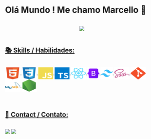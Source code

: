 # Olá Mundo ! Me chamo Marcello 👋

<br>
<div align="center" style="display: inline_block">
  <a href="https://github.com/MarcelloFarias">
  <img height="130em" src="https://github-readme-stats.vercel.app/api/top-langs/?username=MarcelloFarias&layout=compact&langs_count=7&theme=blueberry"/>
</div><br>
 
 ## 📚 Skills / Habilidades:
 
<div align="left" style="display: inline_block"><br>
  <img align="center"  height="40" width="50" src="https://raw.githubusercontent.com/devicons/devicon/master/icons/html5/html5-original.svg">
  <img align="center" height="40" width="50" src="https://raw.githubusercontent.com/devicons/devicon/master/icons/css3/css3-original.svg">
  <img align="center" height="40" width="50" src="https://raw.githubusercontent.com/devicons/devicon/master/icons/javascript/javascript-plain.svg">
  <img align='center' src='https://github.com/devicons/devicon/blob/master/icons/typescript/typescript-original.svg' alt='Marcello-TS' height='40' width='50'>
  <img align="center" alt="Marcello-React" height="40" width="50" src="https://raw.githubusercontent.com/devicons/devicon/master/icons/react/react-original.svg">
  <img align="center" src="https://github.com/devicons/devicon/blob/master/icons/bootstrap/bootstrap-original.svg" alt='Marcello-Bootstrap' height="40" width="40">
  <img align="center" src="https://github.com/devicons/devicon/blob/master/icons/tailwindcss/tailwindcss-plain.svg" alt='Marcello-Tailwind' height="40" width="40">
  <img align='center' src='https://github.com/devicons/devicon/blob/master/icons/sass/sass-original.svg' alt='Marcello-TS' height='40' width='50'>
  <img align="center" src="https://github.com/devicons/devicon/blob/master/icons/git/git-original.svg" alt='Marcello-Git' height="40" width="50">
  <img align="center" src="https://github.com/devicons/devicon/blob/master/icons/mysql/mysql-original-wordmark.svg" alt='Marcello-MySql' height="40" width="50">
  <img align="center" src="https://github.com/devicons/devicon/blob/master/icons/nodejs/nodejs-original.svg" alt='Marcello-Node' height="40" width="50">
</div>
<br>
<br>

## 📧 Contact / Contato:

  <div align="left"><br>
    <a href="https://www.linkedin.com/in/marcello-rocha-381572231/" target="_blank"><img src="https://img.shields.io/badge/-LinkedIn-%230077B5?style=for-the-badge&logo=linkedin&logoColor=white" target="_blank"></a>
    <a href="https://instagram.com/dev.cello" target="_blank"><img src="https://img.shields.io/badge/-Instagram-%23E4405F?style=for-the-badge&logo=instagram&logoColor=white" target="_blank"></a>
  </div>
